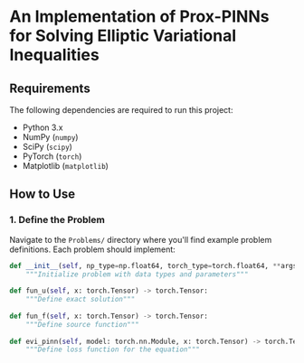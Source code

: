 # An Implementation of Prox-PINNs for Solving Elliptic Variational Inequalities

## Requirements

The following dependencies are required to run this project:

- Python 3.x
- NumPy (`numpy`)
- SciPy (`scipy`)
- PyTorch (`torch`)
- Matplotlib (`matplotlib`)

## How to Use

### 1. Define the Problem

Navigate to the `Problems/` directory where you'll find example problem definitions. Each problem should implement:

```python
def __init__(self, np_type=np.float64, torch_type=torch.float64, **args):
    """Initialize problem with data types and parameters"""
    
def fun_u(self, x: torch.Tensor) -> torch.Tensor:
    """Define exact solution"""
    
def fun_f(self, x: torch.Tensor) -> torch.Tensor:
    """Define source function"""
    
def evi_pinn(self, model: torch.nn.Module, x: torch.Tensor) -> torch.Tensor:
    """Define loss function for the equation"""
